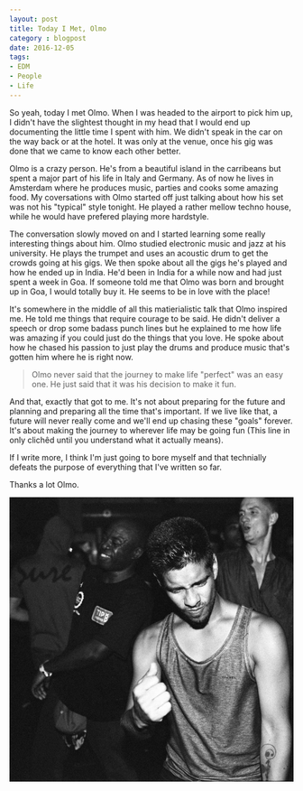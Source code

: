 ```yaml
---
layout: post
title: Today I Met, Olmo
category : blogpost
date: 2016-12-05
tags: 
- EDM
- People
- Life
---
```


So yeah, today I met Olmo. When I was headed to the airport to pick him up, I didn't have the slightest thought in my head that I would end up documenting the little time I spent with him. We didn't speak in the car on the way back or at the hotel. It was only at the venue, once his gig was done that we came to know each other better.

Olmo is a crazy person. He's from a beautiful island in the carribeans but spent a major part of his life in Italy and Germany. As of now he lives in Amsterdam where he produces music, parties and cooks some amazing food. My coversations with Olmo started off just talking about how his set was not his "typical" style tonight. He played a rather mellow techno house, while he would have prefered playing more hardstyle.

The conversation slowly moved on and I started learning some really interesting things about him. Olmo studied electronic music and jazz at his university. He plays the trumpet and uses an acoustic drum to get the crowds going at his gigs. We then spoke about all the gigs he's played and how he ended up in India. He'd been in India for a while now and had just spent a week in Goa. If someone told me that Olmo was born and brought up in Goa, I would totally buy it. He seems to be in love with the place!

It's somewhere in the middle of all this matierialistic talk that Olmo inspired me. He told me things that require courage to be said. He didn't deliver a speech or drop some badass punch lines but he explained to me how life was amazing if you could just do the things that you love. He spoke about how he chased his passion to just play the drums and produce music that's gotten him where he is right now. 

> Olmo never said that the journey to make life "perfect" was an easy one. He just said that it was his decision to make it fun.

And that, exactly that got to me. It's not about preparing for the future and planning and preparing all the time that's important. If we live like that, a future will never really come and we'll end up chasing these "goals" forever. It's about making the journey to wherever life may be going fun (This line in only clichêd until you understand what it actually means). 

If I write more, I think I'm just going to bore myself and that technially defeats the purpose of everything that I've written so far.

Thanks a lot Olmo.

![Olmo being Olmo](/images/olmo.jpg)
